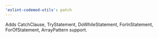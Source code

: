 ```yaml
---
'eslint-codemod-utils': patch
---
```


Adds CatchClause, TryStatement, DoWhileStatement, ForInStatement, ForOfStatement, ArrayPattern support.
